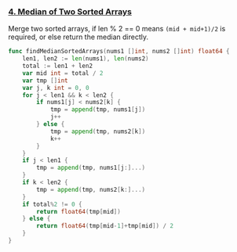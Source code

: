 ### [4. Median of Two Sorted Arrays]

Merge two sorted arrays, if len % 2 == 0 means `(mid + mid+1)/2` is required, or else return the median directly.

```go
func findMedianSortedArrays(nums1 []int, nums2 []int) float64 {
	len1, len2 := len(nums1), len(nums2)
	total := len1 + len2
	var mid int = total / 2
	var tmp []int
	var j, k int = 0, 0
	for j < len1 && k < len2 {
		if nums1[j] < nums2[k] {
			tmp = append(tmp, nums1[j])
			j++
		} else {
			tmp = append(tmp, nums2[k])
			k++
		}
	}
	if j < len1 {
		tmp = append(tmp, nums1[j:]...)
	}
	if k < len2 {
		tmp = append(tmp, nums2[k:]...)
	}
	if total%2 != 0 {
		return float64(tmp[mid])
	} else {
		return float64(tmp[mid-1]+tmp[mid]) / 2
	}
}
```

[4. Median of Two Sorted Arrays]: https://leetcode.com/problems/median-of-two-sorted-arrays/